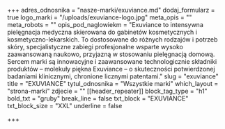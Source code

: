 +++
adres_odnosnika = "nasze-marki/exuviance.md"
dodaj_formularz = true
logo_marki = "/uploads/exuviance-logo.jpg"
meta_opis = ""
meta_robots = ""
opis_pod_naglowiekm = "Exuviance to intensywna pielęgnacja medyczna skierowana do gabinetów kosmetycznych i kosmetyczno-lekarskich. To dostosowane do różnych rodzajów i potrzeb skóry, specjalistyczne zabiegi profesjonalne wsparte wysoko zaawansowaną naukowo, przyjazną w stosowaniu pielęgnacją domową. Sercem marki są innowacyjne i zaawansowane technologicznie składniki produktów – molekuły piękna Exuviance – o skuteczności potwierdzonej badaniami klinicznymi, chronione licznymi patentami."
slug = "exuviance"
title = "EXUVIANCE"
tytul_odnosnika = "Wszystkie marki"
which_layout = "strona-marki"
zdjecie = ""
[[header_repeater]]
block_tag_type = "h1"
bold_txt = "gruby"
break_line = false
txt_block = "EXUVIANCE"
txt_block_size = "XXL"
underline = false

+++
